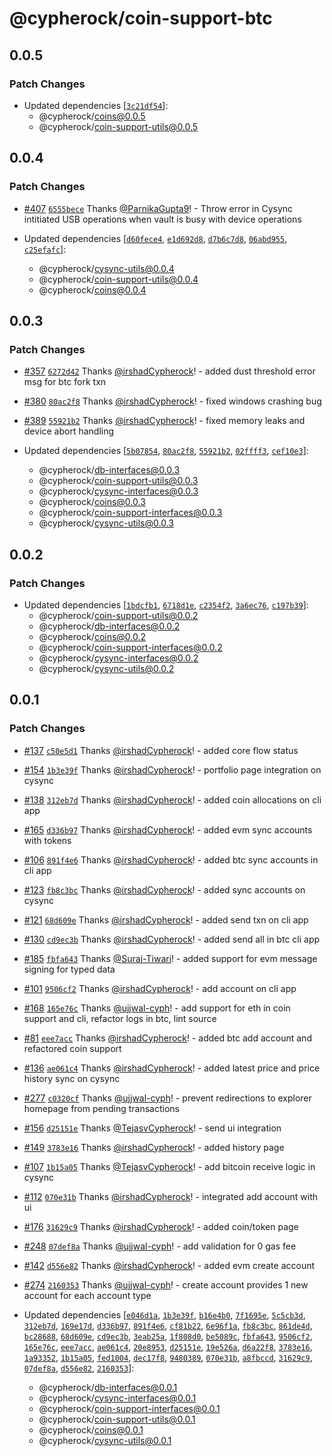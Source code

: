 # @cypherock/coin-support-btc

## 0.0.5

### Patch Changes

- Updated dependencies [[`3c21df54`](https://github.com/Cypherock/cypherock-cysync/commit/3c21df54f01f856623c0531fc43a8b66eb37421b)]:
  - @cypherock/coins@0.0.5
  - @cypherock/coin-support-utils@0.0.5

## 0.0.4

### Patch Changes

- [#407](https://github.com/Cypherock/cypherock-cysync/pull/407) [`6555bece`](https://github.com/Cypherock/cypherock-cysync/commit/6555bece4751f8cfe02b3a35ee7541bec935d4d0) Thanks [@ParnikaGupta9](https://github.com/ParnikaGupta9)! - Throw error in Cysync intitiated USB operations when vault is busy with device operations

- Updated dependencies [[`d60fece4`](https://github.com/Cypherock/cypherock-cysync/commit/d60fece42cd3ae968614b80ca4c5886cdcf2614a), [`e1d692d8`](https://github.com/Cypherock/cypherock-cysync/commit/e1d692d8b847b620ef4149ae0f43b82bfcc54735), [`d7b6c7d8`](https://github.com/Cypherock/cypherock-cysync/commit/d7b6c7d8e4e2fdb43e46705fa8f354eccc81c4d7), [`06abd955`](https://github.com/Cypherock/cypherock-cysync/commit/06abd955a95f2e4589ffa5345a036fa7e3e62222), [`c25efafc`](https://github.com/Cypherock/cypherock-cysync/commit/c25efafcee92cc1c9f1eac51f0641edddff73b10)]:
  - @cypherock/cysync-utils@0.0.4
  - @cypherock/coin-support-utils@0.0.4
  - @cypherock/coins@0.0.4

## 0.0.3

### Patch Changes

- [#357](https://github.com/Cypherock/cypherock-cysync/pull/357) [`6272d42`](https://github.com/Cypherock/cypherock-cysync/commit/6272d42f3ec7bfd27a59517f76232648f101e343) Thanks [@irshadCypherock](https://github.com/irshadCypherock)! - added dust threshold error msg for btc fork txn

- [#380](https://github.com/Cypherock/cypherock-cysync/pull/380) [`80ac2f8`](https://github.com/Cypherock/cypherock-cysync/commit/80ac2f8eb96a51950c34374fc6d6e1decb898bdd) Thanks [@irshadCypherock](https://github.com/irshadCypherock)! - fixed windows crashing bug

- [#389](https://github.com/Cypherock/cypherock-cysync/pull/389) [`55921b2`](https://github.com/Cypherock/cypherock-cysync/commit/55921b22cb0cafd39b7b940e0114088af8a49c02) Thanks [@irshadCypherock](https://github.com/irshadCypherock)! - fixed memory leaks and device abort handling

- Updated dependencies [[`5b07854`](https://github.com/Cypherock/cypherock-cysync/commit/5b078541a56b479af48b2192e8e88059fb938428), [`80ac2f8`](https://github.com/Cypherock/cypherock-cysync/commit/80ac2f8eb96a51950c34374fc6d6e1decb898bdd), [`55921b2`](https://github.com/Cypherock/cypherock-cysync/commit/55921b22cb0cafd39b7b940e0114088af8a49c02), [`02ffff3`](https://github.com/Cypherock/cypherock-cysync/commit/02ffff30f1d552173f13e3501e5d643539571356), [`cef10e3`](https://github.com/Cypherock/cypherock-cysync/commit/cef10e3f803cfd8be31bf153e14a5dba41425c46)]:
  - @cypherock/db-interfaces@0.0.3
  - @cypherock/coin-support-utils@0.0.3
  - @cypherock/cysync-interfaces@0.0.3
  - @cypherock/coins@0.0.3
  - @cypherock/coin-support-interfaces@0.0.3
  - @cypherock/cysync-utils@0.0.3

## 0.0.2

### Patch Changes

- Updated dependencies [[`1bdcfb1`](https://github.com/Cypherock/cypherock-cysync/commit/1bdcfb1c02a7369ae0810ca00bf19af42c65bef7), [`6718d1e`](https://github.com/Cypherock/cypherock-cysync/commit/6718d1e768a264738d3e81353e528d570b0b7131), [`c2354f2`](https://github.com/Cypherock/cypherock-cysync/commit/c2354f266a4a9c07b409cae98246c5f34e726059), [`3a6ec76`](https://github.com/Cypherock/cypherock-cysync/commit/3a6ec76165c905ea5a581de0be50277c8d856624), [`c197b39`](https://github.com/Cypherock/cypherock-cysync/commit/c197b39fc5607d3c35ba84bb16a8e9dcb4ab1659)]:
  - @cypherock/coin-support-utils@0.0.2
  - @cypherock/db-interfaces@0.0.2
  - @cypherock/coins@0.0.2
  - @cypherock/coin-support-interfaces@0.0.2
  - @cypherock/cysync-interfaces@0.0.2
  - @cypherock/cysync-utils@0.0.2

## 0.0.1

### Patch Changes

- [#137](https://github.com/Cypherock/cypherock-cysync/pull/137) [`c50e5d1`](https://github.com/Cypherock/cypherock-cysync/commit/c50e5d1a9c7e12e16f3de926c631056ced5a3ac7) Thanks [@irshadCypherock](https://github.com/irshadCypherock)! - added core flow status

- [#154](https://github.com/Cypherock/cypherock-cysync/pull/154) [`1b3e39f`](https://github.com/Cypherock/cypherock-cysync/commit/1b3e39f60b6dcc44ab0d6c2ad25219d4348d71b6) Thanks [@irshadCypherock](https://github.com/irshadCypherock)! - portfolio page integration on cysync

- [#138](https://github.com/Cypherock/cypherock-cysync/pull/138) [`312eb7d`](https://github.com/Cypherock/cypherock-cysync/commit/312eb7de3f2e08d45b592f2f7ae094edc166e125) Thanks [@irshadCypherock](https://github.com/irshadCypherock)! - added coin allocations on cli app

- [#165](https://github.com/Cypherock/cypherock-cysync/pull/165) [`d336b97`](https://github.com/Cypherock/cypherock-cysync/commit/d336b971afd4c6bdb3cad514de3e6167531eddf3) Thanks [@irshadCypherock](https://github.com/irshadCypherock)! - added evm sync accounts with tokens

- [#106](https://github.com/Cypherock/cypherock-cysync/pull/106) [`891f4e6`](https://github.com/Cypherock/cypherock-cysync/commit/891f4e69b68101ff9fe09bfcc705f8d1b5779aa0) Thanks [@irshadCypherock](https://github.com/irshadCypherock)! - added btc sync accounts in cli app

- [#123](https://github.com/Cypherock/cypherock-cysync/pull/123) [`fb8c3bc`](https://github.com/Cypherock/cypherock-cysync/commit/fb8c3bcca7dee4c363f28b79d138f6eac7c628c3) Thanks [@irshadCypherock](https://github.com/irshadCypherock)! - added sync accounts on cysync

- [#121](https://github.com/Cypherock/cypherock-cysync/pull/121) [`68d609e`](https://github.com/Cypherock/cypherock-cysync/commit/68d609e60fd5f408c9262833572a2d9e8085cada) Thanks [@irshadCypherock](https://github.com/irshadCypherock)! - added send txn on cli app

- [#130](https://github.com/Cypherock/cypherock-cysync/pull/130) [`cd9ec3b`](https://github.com/Cypherock/cypherock-cysync/commit/cd9ec3b5b2ec35598acfde416e1784baf675bd12) Thanks [@irshadCypherock](https://github.com/irshadCypherock)! - added send all in btc cli app

- [#185](https://github.com/Cypherock/cypherock-cysync/pull/185) [`fbfa643`](https://github.com/Cypherock/cypherock-cysync/commit/fbfa64346329f4ed47fc8994a494a67e57287011) Thanks [@Suraj-Tiwari](https://github.com/Suraj-Tiwari)! - added support for evm message signing for typed data

- [#101](https://github.com/Cypherock/cypherock-cysync/pull/101) [`9506cf2`](https://github.com/Cypherock/cypherock-cysync/commit/9506cf2b88e4138adfaa3e696fcef41ea7bfe9be) Thanks [@irshadCypherock](https://github.com/irshadCypherock)! - add account on cli app

- [#168](https://github.com/Cypherock/cypherock-cysync/pull/168) [`165e76c`](https://github.com/Cypherock/cypherock-cysync/commit/165e76cb4d065901df14e5622d905370e8e36406) Thanks [@ujjwal-cyph](https://github.com/ujjwal-cyph)! - add support for eth in coin support and cli, refactor logs in btc, lint source

- [#81](https://github.com/Cypherock/cypherock-cysync/pull/81) [`eee7acc`](https://github.com/Cypherock/cypherock-cysync/commit/eee7acc66613150130072fc79bd389ab78d54111) Thanks [@irshadCypherock](https://github.com/irshadCypherock)! - added btc add account and refactored coin support

- [#136](https://github.com/Cypherock/cypherock-cysync/pull/136) [`ae061c4`](https://github.com/Cypherock/cypherock-cysync/commit/ae061c49a3e388289e4d72b3b129ac26bb2d5aa0) Thanks [@irshadCypherock](https://github.com/irshadCypherock)! - added latest price and price history sync on cysync

- [#277](https://github.com/Cypherock/cypherock-cysync/pull/277) [`c0320cf`](https://github.com/Cypherock/cypherock-cysync/commit/c0320cfe8127a3c61994efedbb8f472e03b54dcd) Thanks [@ujjwal-cyph](https://github.com/ujjwal-cyph)! - prevent redirections to explorer homepage from pending transactions

- [#156](https://github.com/Cypherock/cypherock-cysync/pull/156) [`d25151e`](https://github.com/Cypherock/cypherock-cysync/commit/d25151ee08b6936f9d4c6e30bfed6beeed28840e) Thanks [@TejasvCypherock](https://github.com/TejasvCypherock)! - send ui integration

- [#149](https://github.com/Cypherock/cypherock-cysync/pull/149) [`3783e16`](https://github.com/Cypherock/cypherock-cysync/commit/3783e16aad32e136e044f17294ed7662f604c731) Thanks [@irshadCypherock](https://github.com/irshadCypherock)! - added history page

- [#107](https://github.com/Cypherock/cypherock-cysync/pull/107) [`1b15a05`](https://github.com/Cypherock/cypherock-cysync/commit/1b15a0568d83aa9ce902c096eb3dd3c061d176d1) Thanks [@TejasvCypherock](https://github.com/TejasvCypherock)! - add bitcoin receive logic in cysync

- [#112](https://github.com/Cypherock/cypherock-cysync/pull/112) [`070e31b`](https://github.com/Cypherock/cypherock-cysync/commit/070e31b5eb7ff4700ffd8f08cbdcecd8dba420b2) Thanks [@irshadCypherock](https://github.com/irshadCypherock)! - integrated add account with ui

- [#176](https://github.com/Cypherock/cypherock-cysync/pull/176) [`31629c9`](https://github.com/Cypherock/cypherock-cysync/commit/31629c9341177d5fcf9fd9b7776c9d9d34e4a305) Thanks [@irshadCypherock](https://github.com/irshadCypherock)! - added coin/token page

- [#248](https://github.com/Cypherock/cypherock-cysync/pull/248) [`07def8a`](https://github.com/Cypherock/cypherock-cysync/commit/07def8ae9fa7c4b6d17ba3a1d42a86c6f59ad5a3) Thanks [@ujjwal-cyph](https://github.com/ujjwal-cyph)! - add validation for 0 gas fee

- [#142](https://github.com/Cypherock/cypherock-cysync/pull/142) [`d556e82`](https://github.com/Cypherock/cypherock-cysync/commit/d556e8209a103a6d3aa7c921229c1de8c13b41a2) Thanks [@irshadCypherock](https://github.com/irshadCypherock)! - added evm create account

- [#274](https://github.com/Cypherock/cypherock-cysync/pull/274) [`2160353`](https://github.com/Cypherock/cypherock-cysync/commit/21603531c8897d6608985fe469d063f9ac95d776) Thanks [@ujjwal-cyph](https://github.com/ujjwal-cyph)! - create account provides 1 new account for each account type

- Updated dependencies [[`e046d1a`](https://github.com/Cypherock/cypherock-cysync/commit/e046d1a0ecc4f50282fba2a9047ca6e6a6aa1037), [`1b3e39f`](https://github.com/Cypherock/cypherock-cysync/commit/1b3e39f60b6dcc44ab0d6c2ad25219d4348d71b6), [`b16e4b0`](https://github.com/Cypherock/cypherock-cysync/commit/b16e4b038dbf8ab198c52b50bd88cb70191b0245), [`7f1695e`](https://github.com/Cypherock/cypherock-cysync/commit/7f1695e5040ff98933b9be02d822f58bff337038), [`5c5cb3d`](https://github.com/Cypherock/cypherock-cysync/commit/5c5cb3dee62093c89874f47285d2571338f82a5f), [`312eb7d`](https://github.com/Cypherock/cypherock-cysync/commit/312eb7de3f2e08d45b592f2f7ae094edc166e125), [`169e17d`](https://github.com/Cypherock/cypherock-cysync/commit/169e17dc9bf533b2cc2e1af90325a4965e9e04b7), [`d336b97`](https://github.com/Cypherock/cypherock-cysync/commit/d336b971afd4c6bdb3cad514de3e6167531eddf3), [`891f4e6`](https://github.com/Cypherock/cypherock-cysync/commit/891f4e69b68101ff9fe09bfcc705f8d1b5779aa0), [`cf81b22`](https://github.com/Cypherock/cypherock-cysync/commit/cf81b22ac4b845b5dad3e66492e8a366059c9315), [`6e96f1a`](https://github.com/Cypherock/cypherock-cysync/commit/6e96f1abc2941c721708f73f8bbb565871d5c2be), [`fb8c3bc`](https://github.com/Cypherock/cypherock-cysync/commit/fb8c3bcca7dee4c363f28b79d138f6eac7c628c3), [`861de4d`](https://github.com/Cypherock/cypherock-cysync/commit/861de4d2ce6be27434a1f3a8133f3d47bbc685c3), [`bc28688`](https://github.com/Cypherock/cypherock-cysync/commit/bc28688a7ed632dc516521743aa642e10ec369e4), [`68d609e`](https://github.com/Cypherock/cypherock-cysync/commit/68d609e60fd5f408c9262833572a2d9e8085cada), [`cd9ec3b`](https://github.com/Cypherock/cypherock-cysync/commit/cd9ec3b5b2ec35598acfde416e1784baf675bd12), [`3eab25a`](https://github.com/Cypherock/cypherock-cysync/commit/3eab25a2a15163349529a0ff87da2b143382f6c9), [`1f808d0`](https://github.com/Cypherock/cypherock-cysync/commit/1f808d0687d04d9081a36a8fa4c472df89c7d880), [`be5089c`](https://github.com/Cypherock/cypherock-cysync/commit/be5089c045db394453506fb00d95e0642230646f), [`fbfa643`](https://github.com/Cypherock/cypherock-cysync/commit/fbfa64346329f4ed47fc8994a494a67e57287011), [`9506cf2`](https://github.com/Cypherock/cypherock-cysync/commit/9506cf2b88e4138adfaa3e696fcef41ea7bfe9be), [`165e76c`](https://github.com/Cypherock/cypherock-cysync/commit/165e76cb4d065901df14e5622d905370e8e36406), [`eee7acc`](https://github.com/Cypherock/cypherock-cysync/commit/eee7acc66613150130072fc79bd389ab78d54111), [`ae061c4`](https://github.com/Cypherock/cypherock-cysync/commit/ae061c49a3e388289e4d72b3b129ac26bb2d5aa0), [`20e8953`](https://github.com/Cypherock/cypherock-cysync/commit/20e8953c771e8092f44f43a4772abfb83f6233a8), [`d25151e`](https://github.com/Cypherock/cypherock-cysync/commit/d25151ee08b6936f9d4c6e30bfed6beeed28840e), [`19e526a`](https://github.com/Cypherock/cypherock-cysync/commit/19e526a601f83076399c50de551671855d2dc477), [`d6a22f8`](https://github.com/Cypherock/cypherock-cysync/commit/d6a22f819c6c2d247f8552607a32fa27b75471aa), [`3783e16`](https://github.com/Cypherock/cypherock-cysync/commit/3783e16aad32e136e044f17294ed7662f604c731), [`1a93352`](https://github.com/Cypherock/cypherock-cysync/commit/1a93352cb9c25770b639eed1ee2a40cb0585aba7), [`1b15a05`](https://github.com/Cypherock/cypherock-cysync/commit/1b15a0568d83aa9ce902c096eb3dd3c061d176d1), [`fed1004`](https://github.com/Cypherock/cypherock-cysync/commit/fed10042a45879d610ebb718df76ca2355fdc211), [`dec17f8`](https://github.com/Cypherock/cypherock-cysync/commit/dec17f808cf42b7f4935b6087b6ef12c72e05797), [`9480389`](https://github.com/Cypherock/cypherock-cysync/commit/948038999ae117a7a7d44a757d75380481186e0e), [`070e31b`](https://github.com/Cypherock/cypherock-cysync/commit/070e31b5eb7ff4700ffd8f08cbdcecd8dba420b2), [`a8fbccd`](https://github.com/Cypherock/cypherock-cysync/commit/a8fbccd2974e615ca46cad57ec69d7d5129b5499), [`31629c9`](https://github.com/Cypherock/cypherock-cysync/commit/31629c9341177d5fcf9fd9b7776c9d9d34e4a305), [`07def8a`](https://github.com/Cypherock/cypherock-cysync/commit/07def8ae9fa7c4b6d17ba3a1d42a86c6f59ad5a3), [`d556e82`](https://github.com/Cypherock/cypherock-cysync/commit/d556e8209a103a6d3aa7c921229c1de8c13b41a2), [`2160353`](https://github.com/Cypherock/cypherock-cysync/commit/21603531c8897d6608985fe469d063f9ac95d776)]:
  - @cypherock/db-interfaces@0.0.1
  - @cypherock/cysync-interfaces@0.0.1
  - @cypherock/coin-support-interfaces@0.0.1
  - @cypherock/coin-support-utils@0.0.1
  - @cypherock/coins@0.0.1
  - @cypherock/cysync-utils@0.0.1
